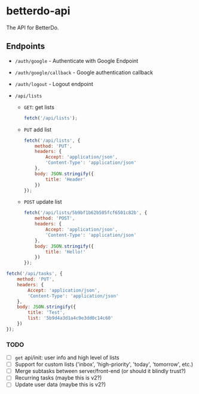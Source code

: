# betterdo-api

The API for BetterDo.

## Endpoints

-   `/auth/google` - Authenticate with Google Endpoint
-   `/auth/google/callback` - Google authentication callback
-   `/auth/logout` - Logout endpoint
-   `/api/lists`

    -   `GET`: get lists
        ```javascript
        fetch('/api/lists');
        ```
    -   `PUT` add list
        ```javascript
        fetch('/api/lists', {
            method: 'PUT',
            headers: {
                Accept: 'application/json',
                'Content-Type': 'application/json'
            },
            body: JSON.stringify({
                title: 'Header'
            })
        });
        ```
    -   `POST` update list

        ```javascript
        fetch('/api/lists/5b9bf1b62b505fcf6501c82b', {
            method: 'POST',
            headers: {
                Accept: 'application/json',
                'Content-Type': 'application/json'
            },
            body: JSON.stringify({
                title: 'Hello!'
            })
        });
        ```

```javascript
fetch('/api/tasks', {
    method: 'PUT',
    headers: {
        Accept: 'application/json',
        'Content-Type': 'application/json'
    },
    body: JSON.stringify({
        title: 'Test',
        list: '5b9d4a3d1a4c9e3dd0c14c60'
    })
});
```

### TODO

-   [ ] `get` api/init: user info and high level of lists
-   [ ] Support for custom lists ('inbox', 'high-priority', 'today', 'tomorrow', etc.)
-   [ ] Merge subtasks between server/front-end (or should it blindly trust?)
-   [ ] Recurring tasks (maybe this is v2?)
-   [ ] Update user data (maybe this is v2?)

